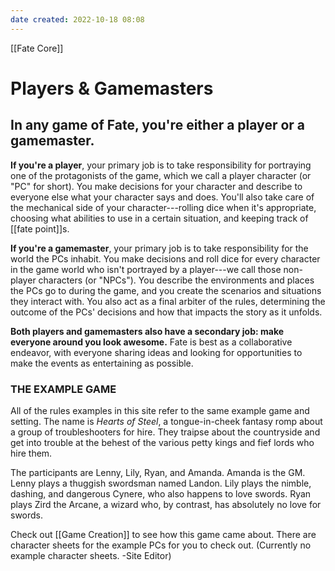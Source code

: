 ```yaml
---
date created: 2022-10-18 08:08
---
```


[[Fate Core]]

# Players & Gamemasters

## In any game of Fate, you're either a player or a gamemaster.

**If you're a player**, your primary job is to take responsibility for portraying one of the protagonists of the game, which we call a player character (or "PC" for short). You make decisions for your character and describe to everyone else what your character says and does. You'll also take care of the mechanical side of your character---rolling dice when it's appropriate, choosing what abilities to use in a certain situation, and keeping track of [[fate point]]s.

**If you're a gamemaster**, your primary job is to take responsibility for the world the PCs inhabit. You make decisions and roll dice for every character in the game world who isn't portrayed by a player---we call those non-player characters (or "NPCs"). You describe the environments and places the PCs go to during the game, and you create the scenarios and situations they interact with. You also act as a final arbiter of the rules, determining the outcome of the PCs' decisions and how that impacts the story as it unfolds.

**Both players and gamemasters also have a secondary job: make everyone around you look awesome.** Fate is best as a collaborative endeavor, with everyone sharing ideas and looking for opportunities to make the events as entertaining as possible.

### THE EXAMPLE GAME

All of the rules examples in this site refer to the same example game and setting. The name is _Hearts of Steel_, a tongue-in-cheek fantasy romp about a group of troubleshooters for hire. They traipse about the countryside and get into trouble at the behest of the various petty kings and fief lords who hire them.

The participants are Lenny, Lily, Ryan, and Amanda. Amanda is the GM. Lenny plays a thuggish swordsman named Landon. Lily plays the nimble, dashing, and dangerous Cynere, who also happens to love swords. Ryan plays Zird the Arcane, a wizard who, by contrast, has absolutely no love for swords.

Check out [[Game Creation]] to see how this game came about. There are character sheets for the example PCs for you to check out. (Currently no example character sheets. -Site Editor)